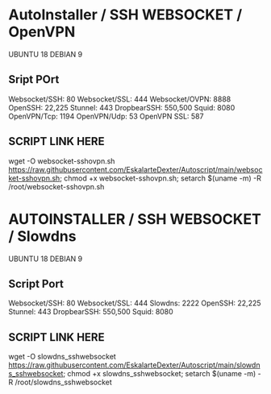 # AutoInstaller / SSH WEBSOCKET / OpenVPN
 
UBUNTU 18
DEBIAN 9

## Sript POrt

Websocket/SSH:   80
Websocket/SSL:   444
Websocket/OVPN:  8888
OpenSSH:         22,225
Stunnel:         443
DropbearSSH:     550,500
Squid:           8080
OpenVPN/Tcp:     1194
OpenVPN/Udp:     53
OpenVPN SSL:     587

## SCRIPT LINK HERE

wget -O websocket-sshovpn.sh https://raw.githubusercontent.com/EskalarteDexter/Autoscript/main/websocket-sshovpn.sh; chmod +x websocket-sshovpn.sh; setarch $(uname -m) -R /root/websocket-sshovpn.sh



# AUTOINSTALLER / SSH WEBSOCKET / Slowdns
 
UBUNTU 18
DEBIAN 9

## Script Port

Websocket/SSH:   80
Websocket/SSL:   444
Slowdns:         2222
OpenSSH:         22,225
Stunnel:         443
DropbearSSH:     550,500
Squid:           8080

## SCRIPT LINK HERE

wget -O slowdns_sshwebsocket https://raw.githubusercontent.com/EskalarteDexter/Autoscript/main/slowdns_sshwebsocket; chmod +x slowdns_sshwebsocket; setarch $(uname -m) -R /root/slowdns_sshwebsocket





